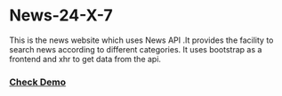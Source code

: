 # News-24-X-7
This is the news website which uses  News API .It provides the facility to search news according to different categories. It uses bootstrap as a frontend and xhr to get data from the api.
### [Check Demo](https://news24x7.netlify.app//) 
 
<!-- This site was built using [GitHub Pages](https://pages.github.com/).

 -->
